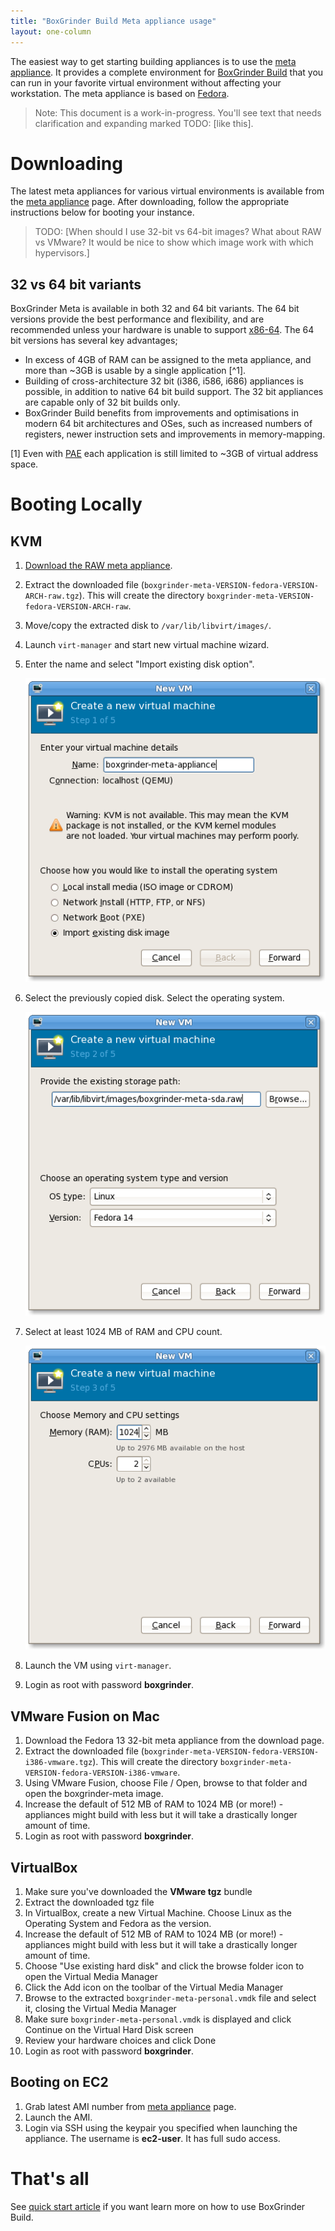 ```yaml
---
title: "BoxGrinder Build Meta appliance usage"
layout: one-column
---
```


The easiest way to get starting building appliances is to use the [meta appliance][meta_appliance]. It provides a complete environment for [BoxGrinder Build][bgbuild] that you can run in your favorite virtual environment without affecting your workstation. The meta appliance is based on [Fedora](http://fedoraproject.org/).

> Note: This document is a work-in-progress. You'll see text that needs clarification and expanding marked TODO: [like this].

# Downloading

The latest meta appliances for various virtual environments is available from the [meta appliance][meta_appliance] page. After downloading, follow the appropriate instructions below for booting your instance.

> TODO: [When should I use 32-bit vs 64-bit images? What about RAW vs VMware? It would be nice to show which image work with which hypervisors.]
## 32 vs 64 bit variants
BoxGrinder Meta is available in both 32 and 64 bit variants. The 64 bit versions provide the best performance and flexibility, and are recommended unless your hardware is unable to support [x86-64](http://en.wikipedia.org/wiki/X86-64). The 64 bit versions has several key advantages; 

* In excess of 4GB of RAM can be assigned to the meta appliance, and more than ~3GB is usable by a single application [^1]. 
* Building of cross-architecture 32 bit (i386, i586, i686) appliances is possible, in addition to native 64 bit build support. The 32 bit appliances are capable only of 32 bit builds only.     
* BoxGrinder Build benefits from improvements and optimisations in modern 64 bit architectures and OSes, such as increased numbers of registers, newer instruction sets and improvements in memory-mapping.

[1] Even with [PAE](http://en.wikipedia.org/wiki/Physical_Address_Extension) each application is still limited to ~3GB of virtual address space.

# Booting Locally

## KVM

1. [Download the RAW meta appliance][meta_appliance].
2. Extract the downloaded file (`boxgrinder-meta-VERSION-fedora-VERSION-ARCH-raw.tgz`). This will create the directory `boxgrinder-meta-VERSION-fedora-VERSION-ARCH-raw`.
3. Move/copy the extracted disk to `/var/lib/libvirt/images/`.
4. Launch `virt-manager` and start new virtual machine wizard.
5. Enter the name and select "Import existing disk option".

    ![new_vm_1_screenshot][new_vm_1_screenshot]

6. Select the previously copied disk. Select the operating system.

    ![new_vm_2_screenshot][new_vm_2_screenshot]

7. Select at least 1024 MB of RAM and CPU count.

    ![new_vm_3_screenshot][new_vm_3_screenshot]

8. Launch the VM using `virt-manager`.
9. Login as root with password **boxgrinder**.

[new_vm_1_screenshot]: /images/screenshots/new-vm-1.png  "New Virtual Machine Wizard Step 1"
[new_vm_2_screenshot]: /images/screenshots/new-vm-2.png  "New Virtual Machine Wizard Step 2"
[new_vm_3_screenshot]: /images/screenshots/new-vm-3.png  "New Virtual Machine Wizard Step 3"

## VMware Fusion on Mac

1. Download the Fedora 13 32-bit meta appliance from the download page.
2. Extract the downloaded file (`boxgrinder-meta-VERSION-fedora-VERSION-i386-vmware.tgz`). This will create the directory `boxgrinder-meta-VERSION-fedora-VERSION-i386-vmware`.
3. Using VMware Fusion, choose File / Open, browse to that folder and open the boxgrinder-meta image.
4. Increase the default of 512 MB of RAM to 1024 MB (or more!) - appliances might build with less but it will take a drastically longer amount of time.
5. Login as root with password **boxgrinder**.

## VirtualBox

1. Make sure you've downloaded the **VMware tgz** bundle
2. Extract the downloaded tgz file
3. In VirtualBox, create a new Virtual Machine. Choose Linux as the Operating System and Fedora as the version.
4. Increase the default of 512 MB of RAM to 1024 MB (or more!) - appliances might build with less but it will take a drastically longer amount of time.
5. Choose "Use existing hard disk" and click the browse folder icon to open the Virtual Media Manager
6. Click the Add icon on the toolbar of the Virtual Media Manager
7. Browse to the extracted `boxgrinder-meta-personal.vmdk` file and select it, closing the Virtual Media Manager
8. Make sure `boxgrinder-meta-personal.vmdk` is displayed and click Continue on the Virtual Hard Disk screen
9. Review your hardware choices and click Done
10. Login as root with password **boxgrinder**.

## Booting on EC2

1. Grab latest AMI number from [meta appliance][meta_appliance] page.
2. Launch the AMI.
3. Login via SSH using the keypair you specified when launching the appliance. The username is **ec2-user**. It has full sudo access.

# That's all

See [quick start article][bgbuild_quick_start] if you want learn more on how to use BoxGrinder Build.

[bgbuild_quick_start]: /tutorials/boxgrinder-build-quick-start/
[bgbuild]: /build
[meta_appliance]: /download/boxgrinder-build-meta-appliance/
